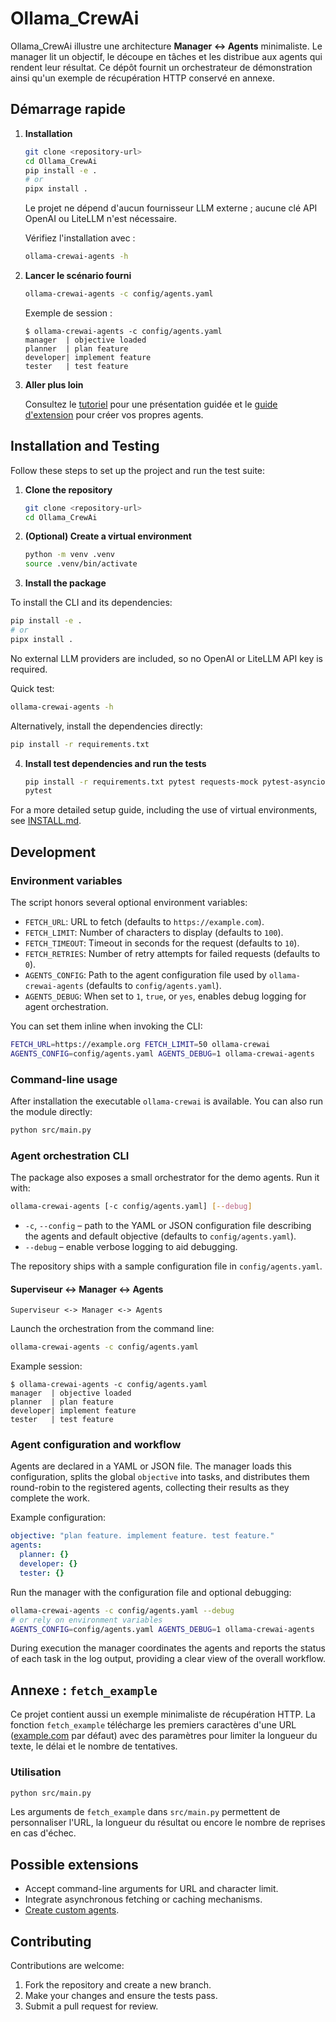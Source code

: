 # Ollama_CrewAi

Ollama_CrewAi illustre une architecture **Manager ↔ Agents** minimaliste. Le manager lit un objectif, le découpe en tâches et les distribue aux agents qui rendent leur résultat. Ce dépôt fournit un orchestrateur de démonstration ainsi qu'un exemple de récupération HTTP conservé en annexe.

## Démarrage rapide

1. **Installation**

   ```bash
   git clone <repository-url>
   cd Ollama_CrewAi
   pip install -e .
   # or
   pipx install .
   ```

   Le projet ne dépend d'aucun fournisseur LLM externe ; aucune clé API
   OpenAI ou LiteLLM n'est nécessaire.

   Vérifiez l'installation avec :

   ```bash
   ollama-crewai-agents -h
   ```

2. **Lancer le scénario fourni**

   ```bash
   ollama-crewai-agents -c config/agents.yaml
   ```

   Exemple de session :

   ```text
   $ ollama-crewai-agents -c config/agents.yaml
   manager  | objective loaded
   planner  | plan feature
   developer| implement feature
   tester   | test feature
   ```

3. **Aller plus loin**

   Consultez le [tutoriel](docs/tutorial.md) pour une présentation guidée et le [guide d'extension](docs/extension.md) pour créer vos propres agents.

## Installation and Testing

Follow these steps to set up the project and run the test suite:

1. **Clone the repository**

   ```bash
   git clone <repository-url>
   cd Ollama_CrewAi
   ```

2. **(Optional) Create a virtual environment**

   ```bash
   python -m venv .venv
   source .venv/bin/activate
   ```

3. **Install the package**

To install the CLI and its dependencies:

   ```bash
   pip install -e .
   # or
   pipx install .
   ```

   No external LLM providers are included, so no OpenAI or LiteLLM API
   key is required.

   Quick test:

   ```bash
   ollama-crewai-agents -h
   ```

   Alternatively, install the dependencies directly:

   ```bash
   pip install -r requirements.txt
   ```

4. **Install test dependencies and run the tests**

   ```bash
   pip install -r requirements.txt pytest requests-mock pytest-asyncio
   pytest
   ```

For a more detailed setup guide, including the use of virtual environments, see [INSTALL.md](INSTALL.md).

## Development

### Environment variables

The script honors several optional environment variables:

- `FETCH_URL`: URL to fetch (defaults to `https://example.com`).
- `FETCH_LIMIT`: Number of characters to display (defaults to `100`).
- `FETCH_TIMEOUT`: Timeout in seconds for the request (defaults to `10`).
- `FETCH_RETRIES`: Number of retry attempts for failed requests (defaults to `0`).
- `AGENTS_CONFIG`: Path to the agent configuration file used by
  `ollama-crewai-agents` (defaults to `config/agents.yaml`).
- `AGENTS_DEBUG`: When set to `1`, `true`, or `yes`, enables debug logging
  for agent orchestration.

You can set them inline when invoking the CLI:

```bash
FETCH_URL=https://example.org FETCH_LIMIT=50 ollama-crewai
AGENTS_CONFIG=config/agents.yaml AGENTS_DEBUG=1 ollama-crewai-agents
```

### Command-line usage

After installation the executable `ollama-crewai` is available. You can also run the module directly:

```bash
python src/main.py
```

### Agent orchestration CLI

The package also exposes a small orchestrator for the demo agents. Run
it with:

```bash
ollama-crewai-agents [-c config/agents.yaml] [--debug]
```

* `-c`, `--config` – path to the YAML or JSON configuration file
  describing the agents and default objective (defaults to
  `config/agents.yaml`).
* `--debug` – enable verbose logging to aid debugging.

The repository ships with a sample configuration file in `config/agents.yaml`.

#### Superviseur ↔ Manager ↔ Agents

```text
Superviseur <-> Manager <-> Agents
```

Launch the orchestration from the command line:

```bash
ollama-crewai-agents -c config/agents.yaml
```

Example session:

```text
$ ollama-crewai-agents -c config/agents.yaml
manager  | objective loaded
planner  | plan feature
developer| implement feature
tester   | test feature
```

### Agent configuration and workflow

Agents are declared in a YAML or JSON file.  The manager loads this
configuration, splits the global ``objective`` into tasks, and
distributes them round-robin to the registered agents, collecting their
results as they complete the work.

Example configuration:

```yaml
objective: "plan feature. implement feature. test feature."
agents:
  planner: {}
  developer: {}
  tester: {}
```

Run the manager with the configuration file and optional debugging:

```bash
ollama-crewai-agents -c config/agents.yaml --debug
# or rely on environment variables
AGENTS_CONFIG=config/agents.yaml AGENTS_DEBUG=1 ollama-crewai-agents
```

During execution the manager coordinates the agents and reports the
status of each task in the log output, providing a clear view of the
overall workflow.

## Annexe : `fetch_example`

Ce projet contient aussi un exemple minimaliste de récupération HTTP.
La fonction `fetch_example` télécharge les premiers caractères d'une URL
([example.com](https://example.com) par défaut) avec des paramètres pour
limiter la longueur du texte, le délai et le nombre de tentatives.

### Utilisation

```bash
python src/main.py
```

Les arguments de `fetch_example` dans `src/main.py` permettent de
personnaliser l'URL, la longueur du résultat ou encore le nombre de
reprises en cas d'échec.

## Possible extensions

- Accept command-line arguments for URL and character limit.
- Integrate asynchronous fetching or caching mechanisms.
- [Create custom agents](docs/extension.md).

## Contributing

Contributions are welcome:

1. Fork the repository and create a new branch.
2. Make your changes and ensure the tests pass.
3. Submit a pull request for review.
